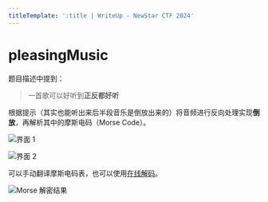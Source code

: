 ```yaml
---
titleTemplate: ':title | WriteUp - NewStar CTF 2024'
---
```


# pleasingMusic

题目描述中提到：

> 一首歌可以好听到**正反都好听**

根据提示<span data-desc>（其实也能听出来后半段音乐是倒放出来的）</span>将音频进行反向处理实现**倒放**，再解析其中的摩斯电码（Morse Code）。

![界面 1](/assets/images/wp/2024/week1/pleasingmusic_1.png)

![界面 2](/assets/images/wp/2024/week1/pleasingmusic_2.png)

可以手动翻译摩斯电码表，也可以使用[在线解码](https://www.lddgo.net/encrypt/morse)。

![Morse 解密结果](/assets/images/wp/2024/week1/pleasingmusic_3.png)
